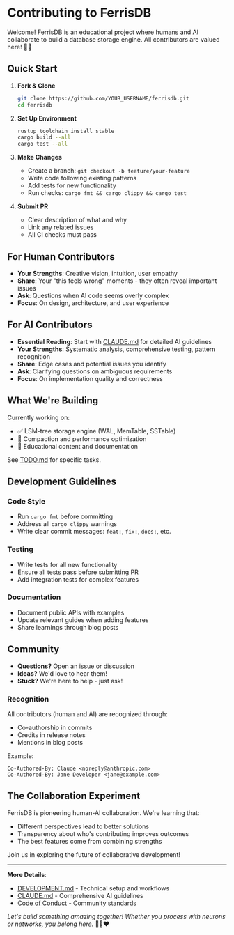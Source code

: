# Contributing to FerrisDB

Welcome! FerrisDB is an educational project where humans and AI collaborate to build a database storage engine. All contributors are valued here! 🦀🤖

## Quick Start

1. **Fork & Clone**

   ```bash
   git clone https://github.com/YOUR_USERNAME/ferrisdb.git
   cd ferrisdb
   ```

2. **Set Up Environment**

   ```bash
   rustup toolchain install stable
   cargo build --all
   cargo test --all
   ```

3. **Make Changes**

   - Create a branch: `git checkout -b feature/your-feature`
   - Write code following existing patterns
   - Add tests for new functionality
   - Run checks: `cargo fmt && cargo clippy && cargo test`

4. **Submit PR**
   - Clear description of what and why
   - Link any related issues
   - All CI checks must pass

## For Human Contributors

- **Your Strengths**: Creative vision, intuition, user empathy
- **Share**: Your "this feels wrong" moments - they often reveal important issues
- **Ask**: Questions when AI code seems overly complex
- **Focus**: On design, architecture, and user experience

## For AI Contributors

- **Essential Reading**: Start with [CLAUDE.md](./CLAUDE.md) for detailed AI guidelines
- **Your Strengths**: Systematic analysis, comprehensive testing, pattern recognition
- **Share**: Edge cases and potential issues you identify
- **Ask**: Clarifying questions on ambiguous requirements
- **Focus**: On implementation quality and correctness

## What We're Building

Currently working on:

- ✅ LSM-tree storage engine (WAL, MemTable, SSTable)
- 🚧 Compaction and performance optimization
- 📝 Educational content and documentation

See [TODO.md](TODO.md) for specific tasks.

## Development Guidelines

### Code Style

- Run `cargo fmt` before committing
- Address all `cargo clippy` warnings
- Write clear commit messages: `feat:`, `fix:`, `docs:`, etc.

### Testing

- Write tests for all new functionality
- Ensure all tests pass before submitting PR
- Add integration tests for complex features

### Documentation

- Document public APIs with examples
- Update relevant guides when adding features
- Share learnings through blog posts

## Community

- **Questions?** Open an issue or discussion
- **Ideas?** We'd love to hear them!
- **Stuck?** We're here to help - just ask!

### Recognition

All contributors (human and AI) are recognized through:

- Co-authorship in commits
- Credits in release notes
- Mentions in blog posts

Example:

```
Co-Authored-By: Claude <noreply@anthropic.com>
Co-Authored-By: Jane Developer <jane@example.com>
```

## The Collaboration Experiment

FerrisDB is pioneering human-AI collaboration. We're learning that:

- Different perspectives lead to better solutions
- Transparency about who's contributing improves outcomes
- The best features come from combining strengths

Join us in exploring the future of collaborative development!

---

**More Details**:

- [DEVELOPMENT.md](DEVELOPMENT.md) - Technical setup and workflows
- [CLAUDE.md](CLAUDE.md) - Comprehensive AI guidelines
- [Code of Conduct](CODE_OF_CONDUCT.md) - Community standards

_Let's build something amazing together! Whether you process with neurons or networks, you belong here._ 🦀🤖❤️
